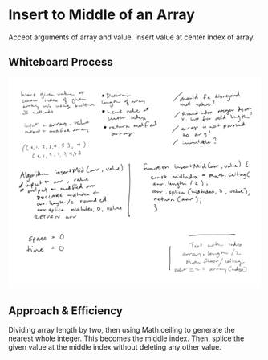 # Insert to Middle of an Array
Accept arguments of array and value. Insert value at center index of array.

## Whiteboard Process
![Whiteboard 01](/array-insert-shift/01-array-insert-shift.jpg)

## Approach & Efficiency
Dividing array length by two, then using Math.ceiling to generate the nearest whole integer. This becomes the middle index. Then, splice the given value at the middle index without deleting any other value.